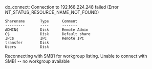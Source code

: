 do_connect: Connection to 192.168.224.248 failed (Error NT_STATUS_RESOURCE_NAME_NOT_FOUND)

	Sharename       Type      Comment
	---------       ----      -------
	ADMIN$          Disk      Remote Admin
	C$              Disk      Default share
	IPC$            IPC       Remote IPC
	transfer        Disk
	Users           Disk
Reconnecting with SMB1 for workgroup listing.
Unable to connect with SMB1 -- no workgroup available

